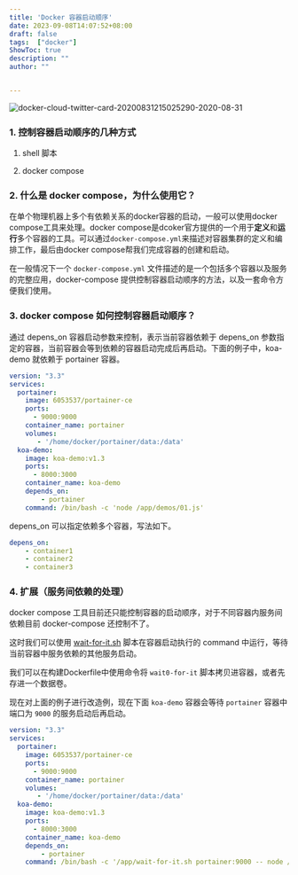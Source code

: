 ```yaml
---
title: 'Docker 容器启动顺序'
date: 2023-09-08T14:07:52+08:00
draft: false
tags:  ["docker"]
ShowToc: true
description: ""
author: ""


---
```




![docker-cloud-twitter-card-20200831215025290-2020-08-31](https://cloud.compassak.top/s/PLdEWrjYtgWejFq/preview)



### 1. 控制容器启动顺序的几种方式

1. shell 脚本

2. docker compose



### 2. 什么是 docker compose，为什么使用它？

在单个物理机器上多个有依赖关系的docker容器的启动，一般可以使用docker compose工具来处理。docker compose是dcoker官方提供的一个用于**定义**和**运行**多个容器的工具。可以通过`docker-compose.yml`来描述对容器集群的定义和编排工作，最后由docker compose帮我们完成容器的创建和启动。

在一般情况下一个 `docker-compose.yml` 文件描述的是一个包括多个容器以及服务的完整应用，docker-compose 提供控制容器启动顺序的方法，以及一套命令方便我们使用。



### 3. docker compose 如何控制容器启动顺序？

通过 depens_on 容器启动参数来控制，表示当前容器依赖于 depens_on 参数指定的容器，当前容器会等到依赖的容器启动完成后再启动。下面的例子中，koa-demo 就依赖于 portainer 容器。

```yml
version: "3.3" 
services:
  portainer:
    image: 6053537/portainer-ce
    ports: 
      - 9000:9000   
    container_name: portainer  
    volumes:
       - '/home/docker/portainer/data:/data'
  koa-demo:
    image: koa-demo:v1.3
    ports: 
      - 8000:3000  
    container_name: koa-demo
    depends_on:
        - portainer
    command: /bin/bash -c 'node /app/demos/01.js'
```

depens_on 可以指定依赖多个容器，写法如下。

```yml
depens_on: 
    - container1
    - container2
    - container3

```



### 4. 扩展（服务间依赖的处理）

docker compose 工具目前还只能控制容器的启动顺序，对于不同容器内服务间依赖目前 docker-compose 还控制不了。

这时我们可以使用  [wait-for-it.sh](https://github.com/vishnubob/wait-for-it/blob/master/wait-for-it.sh) 脚本在容器启动执行的 command 中运行，等待当前容器中服务依赖的其他服务启动。

我们可以在构建Dockerfile中使用命令将 `wait0-for-it` 脚本拷贝进容器，或者先存进一个数据卷。

现在对上面的例子进行改造例，现在下面 `koa-demo` 容器会等待 `portainer` 容器中端口为 `9000` 的服务启动后再启动。

```yaml
version: "3.3" 
services:
  portainer:
    image: 6053537/portainer-ce
    ports: 
      - 9000:9000   
    container_name: portainer  
    volumes:
       - '/home/docker/portainer/data:/data'
  koa-demo:
    image: koa-demo:v1.3
    ports: 
      - 8000:3000  
    container_name: koa-demo
    depends_on:
        - portainer
    command: /bin/bash -c '/app/wait-for-it.sh portainer:9000 -- node /app/demos/01.js'
```
